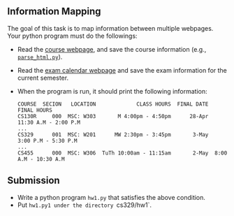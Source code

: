 ## Information Mapping

The goal of this task is to map information between multiple webpages. Your python program must do the followings:

* Read the [course webpage](http://www.mathcs.emory.edu/classes-semester.php?subject=CS&year=2015&term=2&graduate=0), and save the course information (e.g., [`parse_html.py`](../tree/master/src/regular_expressions/parse_html.py)).
* Read the [exam calendar webpage](http://registrar.emory.edu/Students/Calendars/examcalendar/emorycollege_examcalendar.html) and save the exam information for the current semester.
* When the program is run, it should print the following information:

   ```
   COURSE  SECION   LOCATION             CLASS HOURS  FINAL DATE           FINAL HOURS
   CS130R     000  MSC: W303       M 4:00pm - 4:50pm      28-Apr  11:30 A.M - 2:00 P.M
   ...
   CS329      001  MSC: W201      MW 2:30pm - 3:45pm       3-May   3:00 P.M - 5:30 P.M
   ...
   CS455      000  MSC: W306  TuTh 10:00am - 11:15am       2-May  8:00 A.M - 10:30 A.M
   ```

## Submission

* Write a python program `hw1.py` that satisfies the above condition.
* Put `hw1.py1 under the directory `cs329/hw1`.